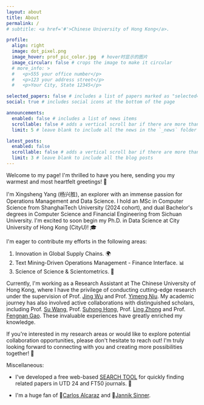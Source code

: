```yaml
---
layout: about
title: About
permalink: /
# subtitle: <a href='#'>Chinese University of Hong Kong</a>. 

profile:
  align: right
  image: dot_pixel.png 
  image_hover: prof_pic_color.jpg  # hover时显示的图片
  image_circular: false # crops the image to make it circular
  # more_info: >
  #   <p>555 your office number</p>
  #   <p>123 your address street</p>
  #   <p>Your City, State 12345</p>

selected_papers: false # includes a list of papers marked as "selected={true}"
social: true # includes social icons at the bottom of the page

announcements:
  enabled: false # includes a list of news items
  scrollable: false # adds a vertical scroll bar if there are more than 3 news items
  limit: 5 # leave blank to include all the news in the `_news` folder

latest_posts:
  enabled: false
  scrollable: false # adds a vertical scroll bar if there are more than 3 new posts items
  limit: 3 # leave blank to include all the blog posts
---
```


Welcome to my page! I'm thrilled to have you here, sending you my warmest and most heartfelt greetings! 👋

I'm Xingsheng Yang (杨兴胜), an explorer with an immense passion for Operations Management and Data Science. I hold an MSc in Computer Science from ShanghaiTech University (2024 cohort), and dual Bachelor's degrees in Computer Science and Financial Engineering from Sichuan University. I'm excited to soon begin my Ph.D. in Data Science at City University of Hong Kong (CityU)! 🎓

I'm eager to contribute my efforts in the following areas:
1. Innovation in Global Supply Chains. 🌍
2. Text Mining-Driven Operations Management - Finance Interface. 📊
3. Science of Science & Scientometrics. 🔬

Currently, I'm working as a Research Assistant at The Chinese University of Hong Kong, where I have the privilege of conducting cutting-edge research under the supervision of Prof. [Jing Wu](https://www.jingwulab.org/) and Prof. [Yimeng Niu](https://www.tilburguniversity.edu/staff/y-niu). My academic journey has also involved active collaborations with distinguished scholars, including Prof. [Su Wang](https://sites.google.com/site/suwangwebpage/home), Prof. [Suhong Hong](https://sutinghong.site/), Prof. [Ling Zhong](https://www.ling-zhong.com/) and Prof. [Fengnan Gao](https://gaofn.xyz/). These invaluable experiences have greatly enriched my knowledge. 

If you're interested in my research areas or would like to explore potential collaboration opportunities, please don't hesitate to reach out! I'm truly looking forward to connecting with you and creating more possibilities together! 🤝



Miscellaneous:

- I've developed a free web-based [SEARCH TOOL](https://utdjournalsearch.streamlit.app/) for quickly finding related papers in UTD 24 and FT50 journals. 🚀

- I'm a huge fan of 🎾[Carlos Alcaraz](https://www.atptour.com/en/players/carlos-alcaraz/a0e2/player-stats?year=all&surface=all) and 🦊[Jannik Sinner](https://www.atptour.com/en/players/jannik-sinner/s0ag/overview).

